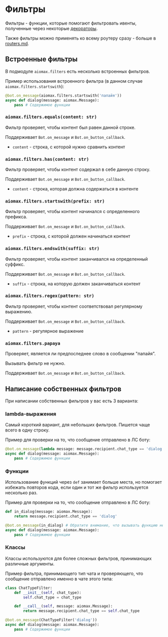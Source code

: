 # Фильтры

Фильтры - функции, которые помогают фильтровать ивенты, полученные через некоторые [декораторы](decorators.md).

Также фильтры можно применять ко всему роутеру сразу - больше в [routers.md](routers.md).

## Встроенные фильтры

В подмодуле `aiomax.filters` есть несколько встроенных фильтров.

Пример использования встроенного фильтра (в данном случае `aiomax.filters.startswith`):

```py
@bot.on_message(aiomax.filters.startswith('папайя'))
async def dialog(message: aiomax.Message):
    pass # Содержимое функции
```

### `aiomax.filters.equals(content: str)`

Фильтр проверяет, чтобы контент был равен данной строке.

Поддерживает `Bot.on_message` и `Bot.on_button_callback`.

- `content` - строка, с которой нужно сравнить контент

### `aiomax.filters.has(content: str)`

Фильтр проверяет, чтобы контент содержал в себе данную строку.

Поддерживает `Bot.on_message` и `Bot.on_button_callback`.

- `content` - строка, которая должна содержаться в контенте

### `aiomax.filters.startswith(prefix: str)`

Фильтр проверяет, чтобы контент начинался с определенного префикса.

Поддерживает `Bot.on_message` и `Bot.on_button_callback`.

- `prefix` - строка, с которой должен начинаться контент

### `aiomax.filters.endswith(suffix: str)`

Фильтр проверяет, чтобы контент заканчивался на определенный суффикс.

Поддерживает `Bot.on_message` и `Bot.on_button_callback`.

- `suffix` - строка, на которую должен заканчиваться контент

### `aiomax.filters.regex(pattern: str)`

Фильтр проверяет, чтобы контент соответствовал регулярному выражению.

Поддерживает `Bot.on_message` и `Bot.on_button_callback`.

- `pattern` - регулярное выражение

### `aiomax.filters.papaya`

Проверяет, является ли предпоследнее слово в сообщении "папайя".

Вызывать фильтр не нужно.

Поддерживает `Bot.on_message` и `Bot.on_button_callback`.

## Написание собственных фильтров

При написании собственных фильтров у вас есть 3 варианта:

### lambda-выражения

Самый короткий вариант, для небольших фильтров. Пишется чаще всего в одну строку.

Пример для проверки на то, что сообщение отправлено в ЛС боту:

```py
@bot.on_message(lambda message: message.recipient.chat_type == 'dialog')
async def dialog(message: aiomax.Message):
    pass # Содержимое функции
```

### Функции

Использование функций через `def` занимает больше места, но помогает избежать повторов кода, если один и тот же фильтр используется несколько раз.

Пример для проверки на то, что сообщение отправлено в ЛС боту:

```py
def in_dialog(message: aiomax.Message):
    return message.recipient.chat_type == 'dialog'

@bot.on_message(in_dialog) # Обратите внимание, что вызывать функцию не нужно!
async def dialog(message: aiomax.Message):
    pass # Содержимое функции
```

### Классы

Классы используются для более сложных фильтров, принимающих различные аргументы.

Пример фильтра, принимающего тип чата и проверяющего, что сообщение отправлено именно в чате этого типа:

```py
class ChatTypeFilter:
    def __init__(self, chat_type):
        self.chat_type = chat_type

    def __call__(self, message: aiomax.Message):
        return message.recipient.chat_type == self.chat_type

@bot.on_message(ChatTypeFilter('dialog'))
async def dialog(message: aiomax.Message):
    pass # Содержимое функции
```
